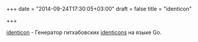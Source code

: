 +++
date = "2014-09-24T17:30:05+03:00"
draft = false
title = "identicon"

+++

<p><a href="https://github.com/1l0/identicon">identicon</a>&nbsp;- Генератор гитхабовских&nbsp;<a href="https://github.com/blog/1586-identicons">identicons</a> на языке Go.</p>

